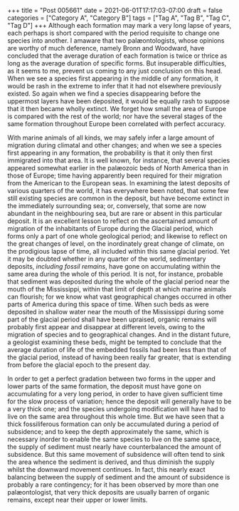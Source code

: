 +++
title = "Post 005661"
date = 2021-06-01T17:17:03-07:00
draft = false
categories = ["Category A", "Category B"]
tags = ["Tag A", "Tag B", "Tag C", "Tag D"]
+++
Although each formation may mark a very long lapse of years, each perhaps is short compared with the period requisite to change one species into another. I amaware that two palæontologists, whose opinions are worthy of much deference, namely Bronn and Woodward, have concluded that the average duration of each formation is twice or thrice as long as the average duration of specific forms. But insuperable difficulties, as it seems to me, prevent us coming to any just conclusion on this head. When we see a species first appearing in the middle of any formation, it would be rash in the extreme to infer that it had not elsewhere previously existed. So again when we find a species disappearing before the uppermost layers have been deposited, it would be equally rash to suppose that it then became wholly extinct. We forget how small the area of Europe is compared with the rest of the world; nor have the several stages of the same formation throughout Europe been correlated with perfect accuracy.

With marine animals of all kinds, we may safely infer a large amount of migration during climatal and other changes; and when we see a species first appearing in any formation, the probability is that it only then first immigrated into that area. It is well known, for instance, that several species appeared somewhat earlier in the palæozoic beds of North America than in those of Europe; time having apparently been required for their migration from the American to the European seas. In examining the latest deposits of various quarters of the world, it has everywhere been noted, that some few still existing species are common in the deposit, but have become extinct in the immediately surrounding sea; or, conversely, that some are now abundant in the neighbouring sea, but are rare or absent in this particular deposit. It is an excellent lesson to reflect on the ascertained amount of migration of the inhabitants of Europe during the Glacial period, which forms only a part of one whole geological period; and likewise to reflect on the great changes of level, on the inordinately great change of climate, on the prodigious lapse of time, all included within this same glacial period. Yet it may be doubted whether in any quarter of the world, sedimentary deposits, _including fossil remains_, have gone on accumulating within the same area during the whole of this period. It is not, for instance, probable that sediment was deposited during the whole of the glacial period near the mouth of the Mississippi, within that limit of depth at which marine animals can flourish; for we know what vast geographical changes occurred in other parts of America during this space of time. When such beds as were deposited in shallow water near the mouth of the Mississippi during some part of the glacial period shall have been upraised, organic remains will probably first appear and disappear at different levels, owing to the migration of species and to geographical changes. And in the distant future, a geologist examining these beds, might be tempted to conclude that the average duration of life of the embedded fossils had been less than that of the glacial period, instead of having been really far greater, that is extending from before the glacial epoch to the present day.

In order to get a perfect gradation between two forms in the upper and lower parts of the same formation, the deposit must have gone on accumulating for a very long period, in order to have given sufficient time for the slow process of variation; hence the deposit will generally have to be a very thick one; and the species undergoing modification will have had to live on the same area throughout this whole time. But we have seen that a thick fossiliferous formation can only be accumulated during a period of subsidence; and to keep the depth approximately the same, which is necessary inorder to enable the same species to live on the same space, the supply of sediment must nearly have counterbalanced the amount of subsidence. But this same movement of subsidence will often tend to sink the area whence the sediment is derived, and thus diminish the supply whilst the downward movement continues. In fact, this nearly exact balancing between the supply of sediment and the amount of subsidence is probably a rare contingency; for it has been observed by more than one palæontologist, that very thick deposits are usually barren of organic remains, except near their upper or lower limits.
